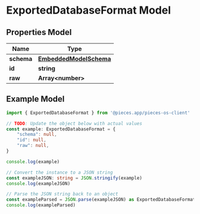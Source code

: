 
# ExportedDatabaseFormat Model


## Properties Model

Name | Type
------------ | -------------
**schema** | [**EmbeddedModelSchema**](EmbeddedModelSchema)
**id** | **string**
**raw** | **Array&lt;number&gt;**

## Example Model

```typescript
import { ExportedDatabaseFormat } from '@pieces.app/pieces-os-client'

// TODO: Update the object below with actual values
const example: ExportedDatabaseFormat = {
    "schema": null,
    "id": null,
    "raw": null,
}

console.log(example)

// Convert the instance to a JSON string
const exampleJSON: string = JSON.stringify(example)
console.log(exampleJSON)

// Parse the JSON string back to an object
const exampleParsed = JSON.parse(exampleJSON) as ExportedDatabaseFormat
console.log(exampleParsed)
```



